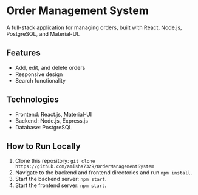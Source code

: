 # Order Management System
A full-stack application for managing orders, built with React, Node.js, PostgreSQL, and Material-UI.

## Features
- Add, edit, and delete orders
- Responsive design
- Search functionality

## Technologies
- Frontend: React.js, Material-UI
- Backend: Node.js, Express.js
- Database: PostgreSQL

## How to Run Locally
1. Clone this repository: `git clone https://github.com/amisha7329/OrderManagementSystem`
2. Navigate to the backend and frontend directories and run `npm install`.
3. Start the backend server: `npm start`.
4. Start the frontend server: `npm start`.

